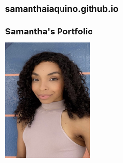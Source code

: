 # samanthaiaquino.github.io
<html>
    <h1> Samantha's Portfolio</h1>
    <img src="IMG_7333.jpeg" width="275" height="375"/>
</html>
